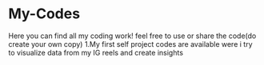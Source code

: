 # My-Codes
Here you can find all my coding work! feel free to use or share the code(do create your own copy)
1.My first self project codes are available were i try to visualize data from my IG reels and create insights
